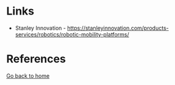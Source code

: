 # Links

- Stanley Innovation - https://stanleyinnovation.com/products-services/robotics/robotic-mobility-platforms/

# References


[Go back to home](./README.md)

